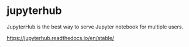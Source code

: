 # jupyterhub
JupyterHub is the best way to serve Jupyter notebook for multiple users.

https://jupyterhub.readthedocs.io/en/stable/
